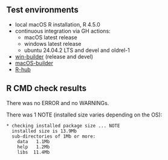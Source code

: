 ## Test environments

* local macOS R installation, R 4.5.0
* continuous integration via GH actions:
  * macOS latest release
  * windows latest release
  * ubuntu 24.04.2 LTS and devel and oldrel-1
* [win-builder](https://win-builder.r-project.org/) (release and devel)
* [macOS-builder](https://mac.r-project.org/macbuilder/submit.html)
* [R-hub](https://r-hub.github.io/rhub/)

## R CMD check results

There was no ERROR and no WARNINGs.

There was 1 NOTE (installed size varies depending on the OS):

    * checking installed package size ... NOTE
      installed size is 13.9Mb
      sub-directories of 1Mb or more:
        data   1.1Mb
        help   1.2Mb
        libs  11.4Mb

